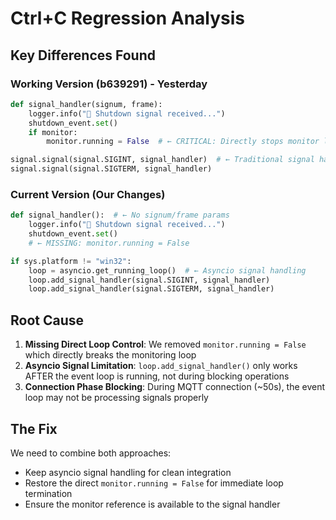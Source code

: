 # Ctrl+C Regression Analysis

## Key Differences Found

### Working Version (b639291) - Yesterday
```python
def signal_handler(signum, frame):
    logger.info("🛑 Shutdown signal received...")
    shutdown_event.set()
    if monitor:
        monitor.running = False  # ← CRITICAL: Directly stops monitor loop

signal.signal(signal.SIGINT, signal_handler)  # ← Traditional signal handling
signal.signal(signal.SIGTERM, signal_handler)
```

### Current Version (Our Changes)
```python
def signal_handler():  # ← No signum/frame params
    logger.info("🛑 Shutdown signal received...")
    shutdown_event.set()
    # ← MISSING: monitor.running = False

if sys.platform != "win32":
    loop = asyncio.get_running_loop()  # ← Asyncio signal handling
    loop.add_signal_handler(signal.SIGINT, signal_handler)
    loop.add_signal_handler(signal.SIGTERM, signal_handler)
```

## Root Cause
1. **Missing Direct Loop Control**: We removed `monitor.running = False` which directly breaks the monitoring loop
2. **Asyncio Signal Limitation**: `loop.add_signal_handler()` only works AFTER the event loop is running, not during blocking operations
3. **Connection Phase Blocking**: During MQTT connection (~50s), the event loop may not be processing signals properly

## The Fix
We need to combine both approaches:
- Keep asyncio signal handling for clean integration
- Restore the direct `monitor.running = False` for immediate loop termination
- Ensure the monitor reference is available to the signal handler